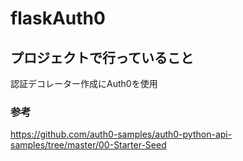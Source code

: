 # flaskAuth0

## プロジェクトで行っていること
認証デコレーター作成にAuth0を使用


### 参考
https://github.com/auth0-samples/auth0-python-api-samples/tree/master/00-Starter-Seed
